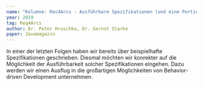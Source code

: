 ```yaml
---
name: "Kolumne: Rec4Arcs - Ausführbare Spezifikationen (und eine Portion BDD)"
year: 2019
tag: Req4Arcs
author: Dr. Peter Hruschka, Dr. Gernot Starke
paper: Javamagazin
---
```

In einer der letzten Folgen haben wir bereits über beispielhafte
Spezifikationen geschrieben. Diesmal möchten wir konrekter auf die Möglichkeit der Ausführbarkeit solcher Spezifikationen eingehen. 
Dazu werden wir einen Ausflug in die großartigen Möglichkeiten von Behavior-driven Development unternehmen.